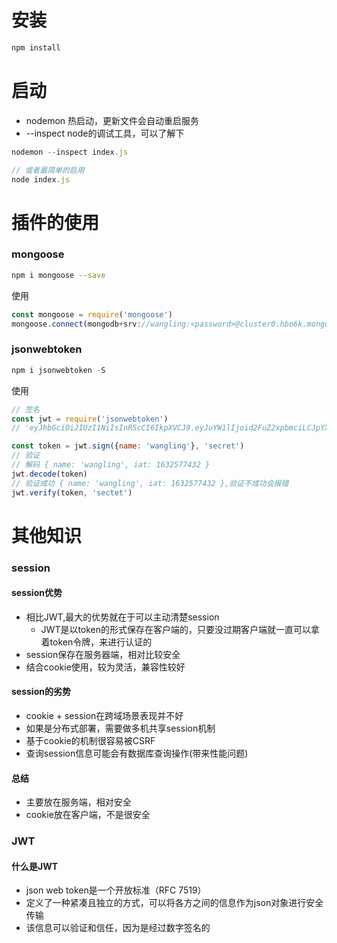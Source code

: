 # 安装
```js
npm install
```

# 启动
- nodemon 热启动，更新文件会自动重启服务
- --inspect node的调试工具，可以了解下
```js
nodemon --inspect index.js

// 或者最简单的启用
node index.js 
```

# 插件的使用
### mongoose
```bash
npm i mongoose --save
```
使用
```js
const mongoose = require('mongoose')
mongoose.connect(mongodb+srv://wangling:<password>@cluster0.hbo6k.mongodb.net/myFirstDatabase?retryWrites=true&w=majority)
```

### jsonwebtoken
```js
npm i jsonwebtoken -S
```
使用
```js
// 签名
const jwt = require('jsonwebtoken')
// 'eyJhbGciOiJIUzI1NiIsInR5cCI6IkpXVCJ9.eyJuYW1lIjoid2FuZ2xpbmciLCJpYXQiOjE2MzI1NzczNTB9.ohuS6-6yszCz5BpesKwpVjKLCzQH62HTfIC7YF6__n0'

const token = jwt.sign({name: 'wangling'}, 'secret')
// 验证
// 解码 { name: 'wangling', iat: 1632577432 }
jwt.decode(token) 
// 验证成功 { name: 'wangling', iat: 1632577432 },验证不成功会报错
jwt.verify(token, 'sectet')
```

# 其他知识
### session
#### session优势
- 相比JWT,最大的优势就在于可以主动清楚session
    - JWT是以token的形式保存在客户端的，只要没过期客户端就一直可以拿着token令牌，来进行认证的
- session保存在服务器端，相对比较安全
- 结合cookie使用，较为灵活，兼容性较好

#### session的劣势
- cookie + session在跨域场景表现并不好
- 如果是分布式部署，需要做多机共享session机制
- 基于cookie的机制很容易被CSRF
- 查询session信息可能会有数据库查询操作(带来性能问题)

#### 总结
- 主要放在服务端，相对安全
- cookie放在客户端，不是很安全

### JWT
#### 什么是JWT
- json web token是一个开放标准（RFC 7519）
- 定义了一种紧凑且独立的方式，可以将各方之间的信息作为json对象进行安全传输
- 该信息可以验证和信任，因为是经过数字签名的


